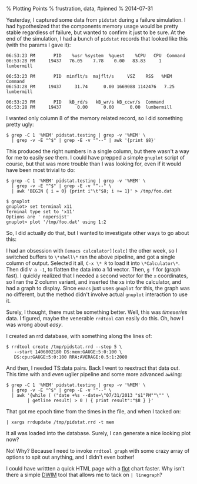 % Plotting Points
% frustration, data, #pinned
% 2014-07-31

Yesterday, I captured some data from `pidstat` during a failure simulation. I had hypothesized that the components memory usage would be pretty stable regardless of failure, but wanted to confirm it just to be sure. At the end of the simulation, I had a bunch of `pidstat` records that looked like this (with the params I gave it):

    06:53:23 PM       PID    %usr %system  %guest    %CPU   CPU  Command
    06:53:28 PM     19437   76.05    7.78    0.00   83.83     1  lumbermill
    
    06:53:23 PM       PID  minflt/s  majflt/s     VSZ    RSS   %MEM  Command
    06:53:28 PM     19437     31.74      0.00 1669088 1142476   7.25  lumbermill
    
    06:53:23 PM       PID   kB_rd/s   kB_wr/s kB_ccwr/s  Command
    06:53:28 PM     19437      0.00      0.00      0.00  lumbermill

I wanted only column 8 of the memory related record, so I did something pretty ugly:

    $ grep -C 1 '%MEM' pidstat.testing | grep -v '%MEM' \  
      | grep -v -E "^$" | grep -E -v "^--" | awk '{print $8}'

This produced the right numbers in a single column, but there wasn't a way for me to easily *see* them. I could have prepped a simple `gnuplot` script of course, but that was more trouble than I was looking for, even if it would have been most trivial to do:

    $ grep -C 1 '%MEM' pidstat.testing | grep -v '%MEM' \
      | grep -v -E "^$" | grep -E -v "^--" \
      | awk 'BEGIN { i = 0} {print i"\t"$8; i += 1}' > /tmp/foo.dat
    
    $ gnuplot
    gnuplot> set terminal x11
    Terminal type set to 'x11'
    Options are ' nopersist'
    gnuplot> plot '/tmp/foo.dat' using 1:2

So, I did actually do that, but I wanted to investigate other ways to go about this:

I had an obsession with `[emacs calculator][calc]` the other week, so I switched buffers to `\*shell\*` ran the above pipeline, and got a single column of output. Selected it all, `C-x \* R` to load it into `\*Calculator\*`. Then did `V a -1`, to flatten the data into a 1d vector. Then, `g f` for (graph fast). I quickly realized that I needed a second vector for the `x` coordinates, so I ran the 2 column variant, and inserted the `x`s into the calculator, and had a graph to display. Since `emacs` just uses `gnuplot` for this, the graph was no different, but the method didn't involve actual `gnuplot` interaction to use it.

Surely, I thought, there must be something better. Well, this was *timeseries* data. I figured, maybe the venerable `rrdtool` can easily do this. Oh, how I was wrong about *easy*.

I created an rrd database, with something along the lines of:

    $ rrdtool create /tmp/pidstat.rrd --step 5 \
       --start 1406802180 DS:mem:GAUGE:5:0:100 \
       DS:cpu:GAUGE:5:0:100 RRA:AVERAGE:0.5:1:2000

And then, I needed TS:data pairs. Back I went to reextract that data out. This time with and *even* uglier pipeline and some more advanced `awk`ing:

    $ grep -C 1 '%MEM' pidstat.testing | grep -v '%MEM' \
      | grep -v -E "^$" | grep -E -v "^--" \ 
      | awk '{while ( ("date +%s --date=\"07/31/2013 "$1"PM""\"" \
            | getline result) > 0 ) { print result":"$8 } }'

That got me epoch time from the times in the file, and when I tacked on:

    | xargs rrdupdate /tmp/pidstat.rrd -t mem

It all was loaded into the database. Surely, I can generate a nice looking plot now?

No! Why? Because I need to invoke `rrdtool graph` with some crazy array of options to spit out anything, and I didn't even bother!

I could have writtten a quick HTML page with a [flot][flot] chart faster. Why isn't there a simple [DWIM][dwim] tool that allows me to tack on `| linegraph`?


[calc]: https://www.gnu.org/software/emacs/manual/html_mono/calc.html

[flot]: http://www.flotcharts.org/

[dwim]: https://en.wikipedia.org/wiki/DWIM

